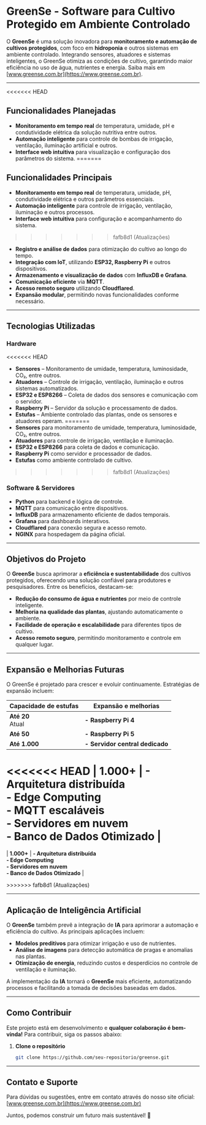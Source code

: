 # GreenSe - Software para Cultivo Protegido em Ambiente Controlado

O **GreenSe** é uma solução inovadora para **monitoramento e automação de cultivos protegidos**, com foco em **hidroponia** e outros sistemas em ambiente controlado. Integrando sensores, atuadores e sistemas inteligentes, o GreenSe otimiza as condições de cultivo, garantindo maior eficiência no uso de água, nutrientes e energia. Saiba mais em [www.greense.com.br](https://www.greense.com.br).

---

<<<<<<< HEAD
## Funcionalidades Planejadas
- **Monitoramento em tempo real** de temperatura, umidade, pH e condutividade elétrica da solução nutritiva entre outros.
- **Automação inteligente** para controle de bombas de irrigação, ventilação, iluminação artificial e outros.
- **Interface web intuitiva** para visualização e configuração dos parâmetros do sistema.
=======
## Funcionalidades Principais
- **Monitoramento em tempo real** de temperatura, umidade, pH, condutividade elétrica e outros parâmetros essenciais.
- **Automação inteligente** para controle de irrigação, ventilação, iluminação e outros processos.
- **Interface web intuitiva** para configuração e acompanhamento do sistema.
>>>>>>> fafb8d1 (Atualizações)
- **Registro e análise de dados** para otimização do cultivo ao longo do tempo.
- **Integração com IoT**, utilizando **ESP32, Raspberry Pi** e outros dispositivos.
- **Armazenamento e visualização de dados** com **InfluxDB e Grafana**.
- **Comunicação eficiente** via **MQTT**.
- **Acesso remoto seguro** utilizando **Cloudflared**.
- **Expansão modular**, permitindo novas funcionalidades conforme necessário.

---

## Tecnologias Utilizadas

### Hardware
<<<<<<< HEAD
- **Sensores** – Monitoramento de umidade, temperatura, luminosidade, CO₂, entre outros.
- **Atuadores** – Controle de irrigação, ventilação, iluminação e outros sistemas automatizados.
- **ESP32 e ESP8266** – Coleta de dados dos sensores e comunicação com o servidor.
- **Raspberry Pi** – Servidor da solução e processamento de dados.
- **Estufas** – Ambiente controlado das plantas, onde os sensores e atuadores operam.
=======
- **Sensores** para monitoramento de umidade, temperatura, luminosidade, CO₂, entre outros.
- **Atuadores** para controle de irrigação, ventilação e iluminação.
- **ESP32 e ESP8266** para coleta de dados e comunicação.
- **Raspberry Pi** como servidor e processador de dados.
- **Estufas** como ambiente controlado de cultivo.
>>>>>>> fafb8d1 (Atualizações)

### Software & Servidores
- **Python** para backend e lógica de controle.
- **MQTT** para comunicação entre dispositivos.
- **InfluxDB** para armazenamento eficiente de dados temporais.
- **Grafana** para dashboards interativos.
- **Cloudflared** para conexão segura e acesso remoto.
- **NGINX** para hospedagem da página oficial.

---

## Objetivos do Projeto
O **GreenSe** busca aprimorar a **eficiência e sustentabilidade** dos cultivos protegidos, oferecendo uma solução confiável para produtores e pesquisadores. Entre os benefícios, destacam-se:

- **Redução do consumo de água e nutrientes** por meio de controle inteligente.
- **Melhoria na qualidade das plantas**, ajustando automaticamente o ambiente.
- **Facilidade de operação e escalabilidade** para diferentes tipos de cultivo.
- **Acesso remoto seguro**, permitindo monitoramento e controle em qualquer lugar.

---

## Expansão e Melhorias Futuras
O GreenSe é projetado para crescer e evoluir continuamente. Estratégias de expansão incluem:

<p align="center">

| **Capacidade de estufas** | **Expansão e melhorias** |
|-------------------|---------------------|
| **Até 20** <br> Atual | **- Raspberry Pi 4** |
| **Até 50** | **- Raspberry Pi 5** |
| **Até 1.000** | **- Servidor central dedicado** |
<<<<<<< HEAD
| **1.000+** | **- Arquitetura distribuída** <br> **- Edge Computing** <br> **- MQTT escaláveis** <br> **- Servidores em nuvem** <br> **- Banco de Dados Otimizado** 
|
=======
| **1.000+** | **- Arquitetura distribuída** <br> **- Edge Computing** <br> **- Servidores em nuvem** <br> **- Banco de Dados Otimizado** |

</p>
>>>>>>> fafb8d1 (Atualizações)

---

## Aplicação de Inteligência Artificial
O **GreenSe** também prevê a integração de **IA** para aprimorar a automação e eficiência do cultivo. As principais aplicações incluem:

- **Modelos preditivos** para otimizar irrigação e uso de nutrientes.
- **Análise de imagens** para detecção automática de pragas e anomalias nas plantas.
- **Otimização de energia**, reduzindo custos e desperdícios no controle de ventilação e iluminação.

A implementação da **IA** tornará o **GreenSe** mais eficiente, automatizando processos e facilitando a tomada de decisões baseadas em dados.

---

## Como Contribuir
Este projeto está em desenvolvimento e **qualquer colaboração é bem-vinda!** Para contribuir, siga os passos abaixo:

1. **Clone o repositório**
   ```bash
   git clone https://github.com/seu-repositorio/greense.git
   ```

---

## Contato e Suporte
Para dúvidas ou sugestões, entre em contato através do nosso site oficial:
[www.greense.com.br](https://www.greense.com.br)

Juntos, podemos construir um futuro mais sustentável! 🚀
